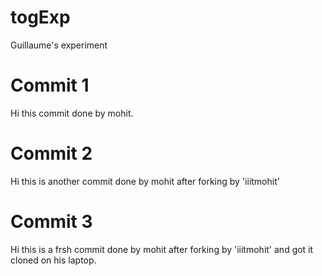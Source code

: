togExp
======

Guillaume's experiment

Commit 1
========
Hi this commit done by mohit.

Commit 2
========
Hi this is another commit done by mohit after forking by 'iiitmohit'

Commit 3
========
Hi this is a frsh commit done by mohit after forking by 'iiitmohit' and got it cloned on his laptop.
